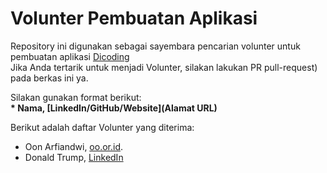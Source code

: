 # Volunter Pembuatan Aplikasi
Repository ini digunakan sebagai sayembara pencarian volunter untuk pembuatan aplikasi [Dicoding](www.dicoding.com) <br>
Jika Anda tertarik untuk menjadi Volunter, silakan lakukan PR pull-request) pada berkas ini ya. <br>

Silakan gunakan format berikut: <br>
**\* Nama, [LinkedIn/GitHub/Website](Alamat URL)**

Berikut adalah daftar Volunter yang diterima:
* Oon Arfiandwi, [oo.or.id](https://oo.or.id).
* Donald Trump, [LinkedIn](https://www.linkedin.com/adityahsh)
